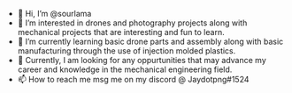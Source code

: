 - 👋 Hi, I’m @sourlama
- 👀 I’m interested in drones and photography projects along with mechanical projects that are interesting and fun to learn.
- 🌱 I’m currently learning basic drone parts and assembly along with basic manufacturing through the use of injection molded plastics. 
- 💞️ Currently, I am looking for any oppurtunities that may advance my career and knowledge in the mechanical engineering field. 
- 📫 How to reach me msg me on my discord @ Jaydotpng#1524

<!---
sourlama/sourlama is a ✨ special ✨ repository because its `README.md` (this file) appears on your GitHub profile.
You can click the Preview link to take a look at your changes.
--->
